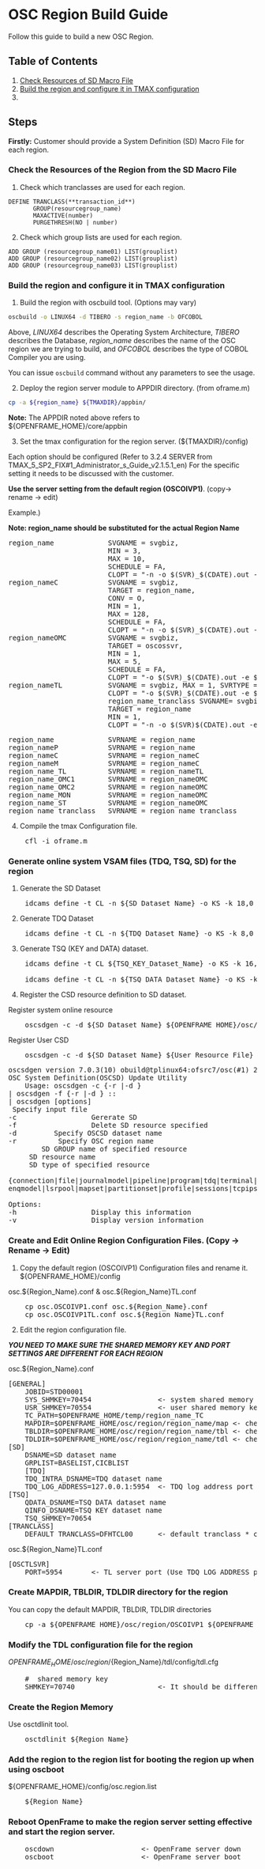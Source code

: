 # OSC Region Build Guide

Follow this guide to build a new OSC Region.

## Table of Contents

1. [Check Resources of SD Macro File](#Check-the-resources-of-the-region-from-the-sd-macro-file)
2. [Build the region and configure it in TMAX configuration](#build-the-region-and-configure-it-in-tmax-configuration)
3. 

## Steps

**Firstly:** Customer should provide a System Definition (SD) Macro File for each region.

### Check the Resources of the Region from the SD Macro File

1. Check which tranclasses are used for each region.

```
DEFINE TRANCLASS(**transaction_id**)
	   GROUP(resourcegroup_name)
	   MAXACTIVE(number)
	   PURGETHRESH(NO | number)
```

2. Check which group lists are used for each region.

```
ADD GROUP (resourcegroup_name01) LIST(grouplist)
ADD GROUP (resourcegroup_name02) LIST(grouplist)
ADD GROUP (resourcegroup_name03) LIST(grouplist)
```

### Build the region and configure it in TMAX configuration

1. Build the region with oscbuild tool. (Options may vary)

```bash
oscbuild -o LINUX64 -d TIBERO -s region_name -b OFCOBOL
```

Above, _LINUX64_ describes the Operating System Architecture, _TIBERO_ describes the Database, _region\_name_ describes the name of the OSC region we are trying to build, and _OFCOBOL_ describes the type of COBOL Compiler you are using.

You can issue ```oscbuild``` command without any parameters to see the usage.

2. Deploy the region server module to APPDIR directory. (from oframe.m)

```bash
cp -a ${region_name} ${TMAXDIR}/appbin/
```

**Note:** The APPDIR noted above refers to ${OPENFRAME_HOME}/core/appbin

3. Set the tmax configuration for the region server. (${TMAXDIR}/config)

Each option should be configured (Refer to 3.2.4 SERVER from TMAX_5_SP2_FIX#1_Administrator_s_Guide_v2.1.5.1_en) For the specific setting it needs to be discussed with the customer.

**Use the server setting from the default region (OSCOIVP1)**. (copy-> rename -> edit)

Example.)

**Note: region_name should be substituted for the actual Region Name**

<pre>
region_name 			SVGNAME = svgbiz,
						MIN = 3,
						MAX = 10,
						SCHEDULE = FA,
						CLOPT = "-n -o $(SVR)_$(CDATE).out -e $(SVR)_$(CDATE).err"
region_nameC 			SVGNAME = svgbiz,
						TARGET = region_name,
						CONV = O,
						MIN = 1,
						MAX = 128,
						SCHEDULE = FA,
						CLOPT = "-n -o $(SVR)_$(CDATE).out -e 	$(SVR)_$(CDATE).err"
region_nameOMC 			SVGNAME = svgbiz,
						TARGET = oscossvr,
						MIN = 1,
						MAX = 5,
						SCHEDULE = FA,
						CLOPT = "-o $(SVR)_$(CDATE).out -e $(SVR)_$(CDATE).err -x OSCOSSVRSVC1:region_name_OMC1,OSCOSSVRSVC2:region_name_OMC2,OSCOSSVRMON:region_name_MON,OSCOSSVR_ST:region_name_ST" <- This should match the one from default region.
region_nameTL 			SVGNAME = svgbiz, MAX = 1, SVRTYPE = UCS, target=osctlsvr,
						CLOPT = "-o $(SVR)_$(CDATE).out -e $(SVR)_$(CDATE).err -x OSCTLSVRSVC:region_name_TL"
						region_name_tranclass SVGNAME= svgbiz,
						TARGET = region_name
						MIN = 1,
						CLOPT = "-n -o $(SVR)$(CDATE).out -e $(SVR)$(CDATE).err"
</pre>

<pre>
region_name 			SVRNAME = region_name
region_nameP 			SVRNAME = region_name
region_nameC 			SVRNAME = region_nameC
region_nameM 			SVRNAME = region_nameC
region_name_TL 			SVRNAME = region_nameTL
region_name_OMC1 		SVRNAME = region_nameOMC
region_name_OMC2 		SVRNAME = region_nameOMC
region_name_MON 		SVRNAME = region_nameOMC
region_name_ST 			SVRNAME = region_nameOMC
region_name_tranclass 	SVRNAME = region_name_tranclass
</pre>

4. Compile the tmax Configuration file.

<pre>
	cfl -i oframe.m
</pre>

### Generate online system VSAM files (TDQ, TSQ, SD) for the region

1. Generate the SD Dataset

<pre>
	idcams define -t CL -n ${SD_Dataset_Name} -o KS -k 18,0 -b 32768 -l 128,32760 -s 1024,128,128 -v DEFVOL
</pre>

2. Generate TDQ Dataset

<pre>
	idcams define -t CL -n ${TDQ_Dataset_Name} -o KS -k 8,0 -l 128,32760 -b 32767 -s 1024,128,128 -v DEFVOL
</pre>

3. Generate TSQ (KEY and DATA) dataset.

<pre>
	idcams define -t CL ${TSQ_KEY_Dataset_Name} -o KS -k 16,0 -l 64,64 -s 1024,128,128 -v DEFVOL

	idcams define -t CL -n ${TSQ_DATA_Dataset_Name} -o KS -k 18,0 -l 128,32760 -b 32767 -s 1024,128,128 -v DEFVOL
</pre>

4. Register the CSD resource definition to SD dataset.

Register system online resource

<pre>
	oscsdgen -c -d ${SD_Dataset_Name} ${OPENFRAME_HOME}/osc/resource/osc.dat
</pre>

Register User CSD

<pre>
	oscsdgen -c -d ${SD_Dataset_Name} ${User_Resource_File}
</pre>

<pre>
oscsdgen version 7.0.3(10) obuild@tplinux64:ofsrc7/osc(#1) 2017-11-29 20:51:10
OSC System Definition(OSCSD) Update Utility
	Usage: oscsdgen -c {-r <region>|-d <dataset>} <file>
| oscsdgen -f {-r <region>|-d <dataset>} <group_name>:<resource_name>:<resource_type>
| oscsdgen [options]
<file> Specify input file
-c 					Gererate SD
-f 					Delete SD resource specified
-d <dataset> 		Specify OSCSD dataset name
-r <region> 		Specify OSC region name
<group_name> 		SD GROUP name of specified resource
<resource_name> 	SD resource name
<resource_type> 	SD type of specified resource

{connection|file|journalmodel|pipeline|program|tdq|terminal|transaction|tsmodel|typeterm|webservice|tranclass|
enqmodel|lsrpool|mapset|partitionset|profile|sessions|tcpipservice|urimap|library}

Options:
-h 					Display this information
-v 					Display version information
</pre>

### Create and Edit Online Region Configuration Files. (Copy -> Rename -> Edit)

1. Copy the default region (OSCOIVP1) Configuration files and rename it. ${OPENFRAME_HOME}/config

osc.${Region_Name}.conf & osc.${Region_Name}TL.conf

<pre>
	cp osc.OSCOIVP1.conf osc.${Region_Name}.conf
	cp osc.OSCOIVP1TL.conf osc.${Region_Name}TL.conf
</pre>

2. Edit the region configuration file.

**_YOU NEED TO MAKE SURE THE SHARED MEMORY KEY AND PORT SETTINGS ARE DIFFERENT FOR EACH REGION_**

osc.${Region_Name}.conf

<pre>
[GENERAL]
	JOBID=STD00001
	SYS_SHMKEY=70454 				<- system shared memory key
	USR_SHMKEY=70554 				<- user shared memory key
	TC_PATH=$OPENFRAME_HOME/temp/region_name_TC
	MAPDIR=$OPENFRAME_HOME/osc/region/region_name/map <- check $OPENFRAME_HOME path
	TBLDIR=$OPENFRAME_HOME/osc/region/region_name/tbl <- check $OPENFRAME_HOME path
	TDLDIR=$OPENFRAME_HOME/osc/region/region_name/tdl <- check $OPENFRAME_HOME path
[SD]
	DSNAME=SD dataset name
	GRPLIST=BASELIST,CICBLIST
	[TDQ]
	TDQ_INTRA_DSNAME=TDQ dataset name
	TDQ_LOG_ADDRESS=127.0.0.1:5954 	<- TDQ log address port
[TSQ]
	QDATA_DSNAME=TSQ DATA dataset name
	QINFO_DSNAME=TSQ KEY dataset name
	TSQ_SHMKEY=70654
[TRANCLASS]
	DEFAULT_TRANCLASS=DFHTCL00 		<- default tranclass * check the default tranclass for the region.
</pre>

osc.${Region_Name}TL.conf

<pre>
[OSCTLSVR]
	PORT=5954		<- TL server port (Use TDQ_LOG_ADDRESS port)
</pre>

### Create MAPDIR, TBLDIR, TDLDIR directory for the region

You can copy the default MAPDIR, TBLDIR, TDLDIR directories

<pre>
	cp -a ${OPENFRAME_HOME}/osc/region/OSCOIVP1 ${OPENFRAME_HOME}/osc/region/${Region_Name}
</pre>

### Modify the TDL configuration file for the region

${OPENFRAME_HOME}/osc/region/${Region_Name}/tdl/config/tdl.cfg

<pre>
	#  shared memory key
	SHMKEY=70740					<- It should be different from any other region
</pre>

### Create the Region Memory

Use osctdlinit tool.

<pre>
	osctdlinit ${Region_Name}
</pre>

### Add the region to the region list for booting the region up when using oscboot

${OPENFRAME_HOME}/config/osc.region.list

<pre>
	${Region_Name}
</pre>

### Reboot OpenFrame to make the region server setting effective and start the region server.

<pre>
	oscdown						<- OpenFrame server down
	oscboot						<- OpenFrame server boot
</pre>